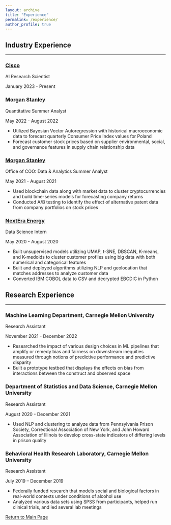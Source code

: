 ```yaml
---
layout: archive
title: "Experience"
permalink: /experience/
author_profile: true
---
```


## Industry Experience
------
### [Cisco](https://www.cisco.com)
AI Research Scientist

January 2023 - Present

### [Morgan Stanley](https://www.morganstanley.com)
Quantitative Summer Analyst

May 2022 - August 2022
  * Utilized Bayesian Vector Autoregression with historical macroeconomic data to forecast quarterly Consumer Price Index values for Poland
  * Forecast customer stock prices based on supplier environmental, social, and governance features in supply chain relationship data

### [Morgan Stanley](https://www.morganstanley.com)
Office of COO: Data & Analytics Summer Analyst

May 2021 - August 2021
  * Used blockchain data along with market data to cluster cryptocurrencies and build time-series models for forecasting company returns
  * Conducted A/B testing to identify the effect of alternative patent data from company portfolios on stock prices
  
### [NextEra Energy](http://www.nexteraenergy.com)
Data Science Intern

May 2020 - August 2020
  * Built unsupervised models utilizing UMAP, t-SNE, DBSCAN, K-means, and K-medoids to cluster customer profiles using big data with both numerical and categorical features
  * Built and deployed algorithms utilizing NLP and geolocation that matches addresses to analyze customer data
  * Converted IBM COBOL data to CSV and decrypted EBCDIC in Python

## Research Experience
------
### Machine Learning Department, Carnegie Mellon University
Research Assistant

November 2021 - December 2022
  * Researched the impact of various design choices in ML pipelines that amplify or remedy bias and fairness on downstream inequities measured through notions of predictive performance and predictive disparity
  * Built a prototype testbed that displays the effects on bias from interactions between the construct and observed space

### Department of Statistics and Data Science, Carnegie Mellon University
Research Assistant

August 2020 - December 2021
  * Used NLP and clustering to analyze data from Pennsylvania Prison Society, Correctional Association of New York, and John Howard Association of Illinois to develop cross-state indicators of differing levels in prison quality

### Behavioral Health Research Laboratory, Carnegie Mellon University
Research Assistant

July 2019 – December 2019
  * Federally funded research that models social and biological factors in real-world contexts under conditions of alcohol use
  * Analyzed various data sets using SPSS from participants, helped run clinical trials, and led several lab meetings


[Return to Main Page](https://liangeric.github.io)
